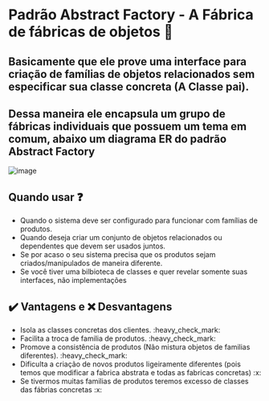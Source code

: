 # Padrão Abstract Factory - A Fábrica de fábricas de objetos :thinking:

## Basicamente que ele prove uma interface para criação de famílias de objetos relacionados sem especificar sua classe concreta (A Classe pai).

## Dessa maneira ele encapsula um grupo de fábricas individuais que possuem um tema em comum, abaixo um diagrama ER do padrão Abstract Factory

![image](https://user-images.githubusercontent.com/36682707/224127198-a8526c57-1faf-49cb-a2fc-fbd1396b117a.png)

## Quando usar :question: 

<ul>
  <li>Quando o sistema deve ser configurado para funcionar com famílias de produtos.</li>
  <li>Quando deseja criar um conjunto de objetos relacionados ou dependentes que devem ser usados juntos.</li>
  <li>Se por acaso o seu sistema precisa que os produtos sejam criados/manipulados de maneira diferente.</li>
  <li>Se você tiver uma bilbioteca de classes e quer revelar somente suas interfaces, não implementações</li>
</ul>


## :heavy_check_mark: Vantagens e :x: Desvantagens

<ul>
  <li>Isola as classes concretas dos clientes. :heavy_check_mark: </li> 
  <li>Facilita a troca de familia de produtos. :heavy_check_mark: </li> 
  <li>Promove a consistência de produtos (Não mistura objetos de familias diferentes). :heavy_check_mark:</li> 
  <li>Dificulta a criação de novos produtos ligeiramente diferentes (pois temos que modificar a 
  fabrica abstrata e todas as fabricas concretas)  :x: </li>
  <li>Se tivermos muitas familias de produtos teremos excesso de classes das fábrias concretas :x: </li>
</ul>

